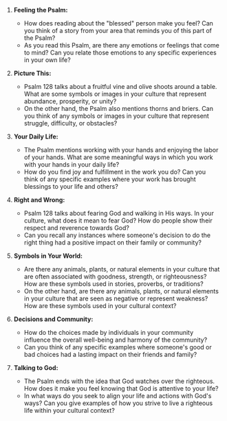 1. **Feeling the Psalm:**
   - How does reading about the "blessed" person make you feel? Can you think of a story from your area that reminds you of this part of the Psalm?
   - As you read this Psalm, are there any emotions or feelings that come to mind? Can you relate those emotions to any specific experiences in your own life?

2. **Picture This:**
   - Psalm 128 talks about a fruitful vine and olive shoots around a table. What are some symbols or images in your culture that represent abundance, prosperity, or unity?
   - On the other hand, the Psalm also mentions thorns and briers. Can you think of any symbols or images in your culture that represent struggle, difficulty, or obstacles?

3. **Your Daily Life:**
   - The Psalm mentions working with your hands and enjoying the labor of your hands. What are some meaningful ways in which you work with your hands in your daily life?
   - How do you find joy and fulfillment in the work you do? Can you think of any specific examples where your work has brought blessings to your life and others?

4. **Right and Wrong:**
   - Psalm 128 talks about fearing God and walking in His ways. In your culture, what does it mean to fear God? How do people show their respect and reverence towards God?
   - Can you recall any instances where someone's decision to do the right thing had a positive impact on their family or community?

5. **Symbols in Your World:**
   - Are there any animals, plants, or natural elements in your culture that are often associated with goodness, strength, or righteousness? How are these symbols used in stories, proverbs, or traditions?
   - On the other hand, are there any animals, plants, or natural elements in your culture that are seen as negative or represent weakness? How are these symbols used in your cultural context?

6. **Decisions and Community:**
   - How do the choices made by individuals in your community influence the overall well-being and harmony of the community?
   - Can you think of any specific examples where someone's good or bad choices had a lasting impact on their friends and family?

7. **Talking to God:**
   - The Psalm ends with the idea that God watches over the righteous. How does it make you feel knowing that God is attentive to your life? 
   - In what ways do you seek to align your life and actions with God's ways? Can you give examples of how you strive to live a righteous life within your cultural context?